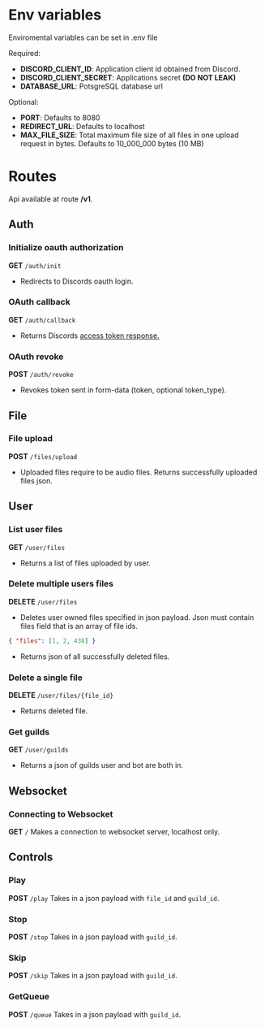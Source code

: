 # Env variables
Enviromental variables can be set in .env file

Required: 
- **DISCORD_CLIENT_ID**: Application client id obtained from Discord.
- **DISCORD_CLIENT_SECRET**: Applications secret **(DO NOT LEAK)**
- **DATABASE_URL**: PotsgreSQL database url

Optional:
- **PORT**: Defaults to 8080
- **REDIRECT_URL**: Defaults to localhost
- **MAX_FILE_SIZE**: Total maximum file size of all files in one upload request in bytes. Defaults
  to 10_000_000 bytes (10 MB)

# Routes
Api available at route **/v1**.

## Auth

### Initialize oauth authorization
**GET** `/auth/init`
- Redirects to Discords oauth login.

### OAuth callback
**GET** `/auth/callback`
- Returns Discords [access token response.](https://discord.com/developers/docs/topics/oauth2#authorization-code-grant-access-token-response)

### OAuth revoke
[TODO]: <> (Make sure this is accurate with actual implementation)
**POST** `/auth/revoke`
- Revokes token sent in form-data (token, optional token_type).

## File

### File upload
**POST** `/files/upload`
- Uploaded files require to be audio files. Returns successfully uploaded files json.

## User

### List user files
**GET** `/user/files`
- Returns a list of files uploaded by user.

### Delete multiple users files
**DELETE** `/user/files`
- Deletes user owned files specified in json payload.
Json must contain files field that is an array of file ids.
```json
{ "files": [1, 2, 438] }
```
- Returns json of all successfully deleted files.

### Delete a single file
**DELETE** `/user/files/{file_id}`
- Returns deleted file.

### Get guilds
**GET** `/user/guilds`
- Returns a json of guilds user and bot are both in.

## Websocket

### Connecting to Websocket
**GET** `/`
Makes a connection to websocket server, localhost only.

## Controls

### Play
**POST** `/play`
Takes in a json payload with `file_id` and `guild_id`.

### Stop
**POST** `/stop`
Takes in a json payload with `guild_id`.

### Skip
**POST** `/skip`
Takes in a json payload with `guild_id`.

### GetQueue
**POST** `/queue`
Takes in a json payload with `guild_id`.
